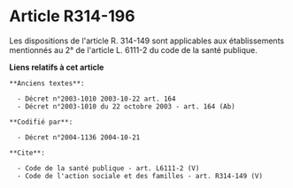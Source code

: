# Article R314-196

Les dispositions de l'article R. 314-149 sont applicables aux établissements mentionnés au 2° de l'article L. 6111-2 du code
de la santé publique.

**Liens relatifs à cet article**

	**Anciens textes**:

	  - Décret n°2003-1010 2003-10-22 art. 164
	  - Décret n°2003-1010 du 22 octobre 2003 - art. 164 (Ab)

	**Codifié par**:

	  - Décret n°2004-1136 2004-10-21

	**Cite**:

	  - Code de la santé publique - art. L6111-2 (V)
	  - Code de l'action sociale et des familles - art. R314-149 (V)
